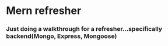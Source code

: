 # Mern refresher

### Just doing a walkthrough for a refresher...specifically backend(Mongo, Express, Mongoose)
